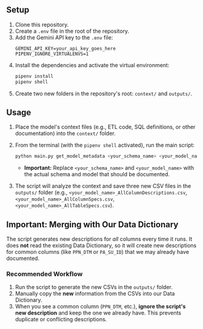 ## Setup

1.  Clone this repository.
2.  Create a `.env` file in the root of the repository.
3.  Add the Gemini API key to the `.env` file:
    ```.env
    GEMINI_API_KEY=your_api_key_goes_here
    PIPENV_IGNORE_VIRTUALENVS=1
    ```
4.  Install the dependencies and activate the virtual environment:
    ```sh
    pipenv install
    pipenv shell
    ```
5.  Create two new folders in the repository's root: `context/` and `outputs/`.

## Usage

1.  Place the model's context files (e.g., ETL code, SQL definitions, or other documentation) into the `context/` folder.

2.  From the terminal (with the `pipenv shell` activated), run the main script:

    ```sh
    python main.py get_model_metadata <your_schema_name> <your_model_name>
    ```

      * **Important:** Replace `<your_schema_name>` and `<your_model_name>` with the actual schema and model that should be documented.

3.  The script will analyze the context and save three new CSV files in the `outputs/` folder (e.g., `<your_model_name>_AllColumnDescriptions.csv`, `<your_model_name>_AllColumnSpecs.csv`, `<your_model_name>_AllTableSpecs.csv`).

## Important: Merging with Our Data Dictionary

The script generates new descriptions for *all* columns every time it runs. It does **not** read the existing Data Dictionary, so it will create new descriptions for common columns (like `PPN_DTM` or `PA_SU_ID`) that we may already have documented.

### Recommended Workflow

1.  Run the script to generate the new CSVs in the `outputs/` folder.
2.  Manually copy the **new** information from the CSVs into our Data Dictionary.
3.  When you see a common column (`PPN_DTM`, etc.), **ignore the script's new description** and keep the one we already have. This prevents duplicate or conflicting descriptions.
